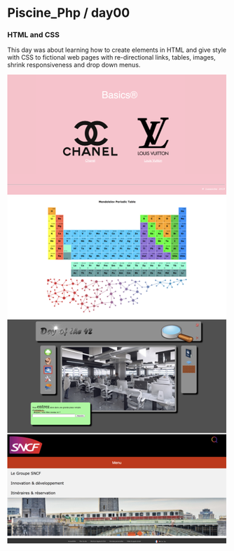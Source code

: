 # Piscine_Php / day00

### HTML and CSS

This day was about learning how to create elements in HTML and give style with CSS to fictional web pages with re-directional links, tables, images, shrink responsiveness and drop down menus.

<img src="../resources/images/basics.png" width="500">
<img src="../resources/images/mendeleiev.png" width="500">
<img src="../resources/images/doft.png" width="500">
<img src="../resources/images/menu.png" width="500">
